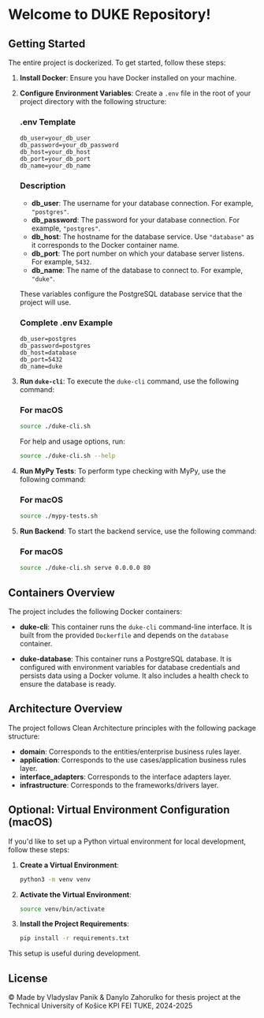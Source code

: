 # Welcome to DUKE Repository!

## Getting Started

The entire project is dockerized. To get started, follow these steps:

1. **Install Docker**: Ensure you have Docker installed on your machine.

2. **Configure Environment Variables**: Create a `.env` file in the root of your project directory with the following
   structure:

   ### .env Template
    ```env
    db_user=your_db_user
    db_password=your_db_password
    db_host=your_db_host
    db_port=your_db_port
    db_name=your_db_name
    ```

   ### Description
    - **db_user**: The username for your database connection. For example, `"postgres"`.
    - **db_password**: The password for your database connection. For example, `"postgres"`.
    - **db_host**: The hostname for the database service. Use `"database"` as it corresponds to the Docker container
      name.
    - **db_port**: The port number on which your database server listens. For example, `5432`.
    - **db_name**: The name of the database to connect to. For example, `"duke"`.

   These variables configure the PostgreSQL database service that the project will use.
   
   ### Complete .env Example
    ```env
    db_user=postgres
    db_password=postgres
    db_host=database
    db_port=5432
    db_name=duke
    ```

3. **Run `duke-cli`**: To execute the `duke-cli` command, use the following command:

   ### For macOS
    ```bash
    source ./duke-cli.sh
    ```

   For help and usage options, run:
    ```bash
    source ./duke-cli.sh --help
    ```

4. **Run MyPy Tests**: To perform type checking with MyPy, use the following command:
    
    ### For macOS
    ```bash
    source ./mypy-tests.sh
    ```
   
5. **Run Backend**: To start the backend service, use the following command:

    ### For macOS
    ```bash
    source ./duke-cli.sh serve 0.0.0.0 80
    ```

## Containers Overview

The project includes the following Docker containers:

- **duke-cli**: This container runs the `duke-cli` command-line interface. It is built from the provided `Dockerfile`
  and depends on the `database` container. 

- **duke-database**: This container runs a PostgreSQL database. It is configured with environment variables for database
  credentials and persists data using a Docker volume. It also includes a health check to ensure the database is ready.

## Architecture Overview

The project follows Clean Architecture principles with the following package structure:

- **domain**: Corresponds to the entities/enterprise business rules layer.
- **application**: Corresponds to the use cases/application business rules layer.
- **interface_adapters**: Corresponds to the interface adapters layer.
- **infrastructure**: Corresponds to the frameworks/drivers layer.

## Optional: Virtual Environment Configuration (macOS)

If you'd like to set up a Python virtual environment for local development, follow these steps:

1. **Create a Virtual Environment**:
   ```bash
   python3 -m venv venv
   ```

2. **Activate the Virtual Environment**:
   ```bash
   source venv/bin/activate
   ```

3. **Install the Project Requirements**:
   ```bash
   pip install -r requirements.txt
   ```

This setup is useful during development.

## License
© Made by Vladyslav Panik & Danylo Zahorulko for thesis project at the Technical University of Košice
KPI FEI TUKE, 2024-2025
```

